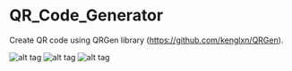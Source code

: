 # QR_Code_Generator
Create QR code using QRGen library (https://github.com/kenglxn/QRGen).

![alt tag](https://raw.github.com/3bugs/QR_Code_Generator/master/screenshots/screenshot01.png)
![alt tag](https://raw.github.com/3bugs/QR_Code_Generator/master/screenshots/screenshot02.png)
![alt tag](https://raw.github.com/3bugs/QR_Code_Generator/master/screenshots/screenshot03.png)
